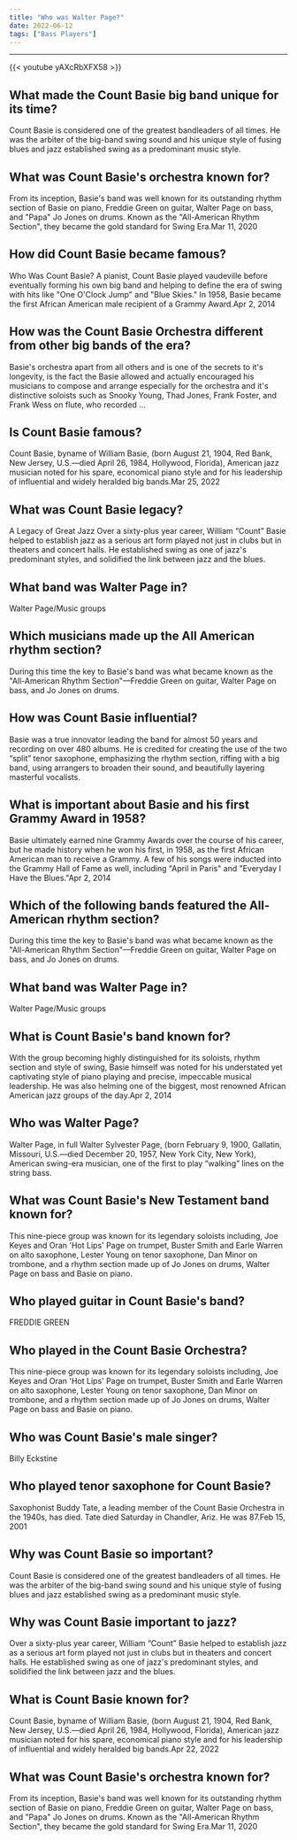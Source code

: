 ```yaml
---
title: "Who was Walter Page?"
date: 2022-06-12
tags: ["Bass Players"]
---
```


---
{{< youtube yAXcRbXFX58 >}}
## What made the Count Basie big band unique for its time?
Count Basie is considered one of the greatest bandleaders of all times. He was the arbiter of the big-band swing sound and his unique style of fusing blues and jazz established swing as a predominant music style.

## What was Count Basie's orchestra known for?
From its inception, Basie's band was well known for its outstanding rhythm section of Basie on piano, Freddie Green on guitar, Walter Page on bass, and "Papa" Jo Jones on drums. Known as the "All-American Rhythm Section", they became the gold standard for Swing Era.Mar 11, 2020

## How did Count Basie became famous?
Who Was Count Basie? A pianist, Count Basie played vaudeville before eventually forming his own big band and helping to define the era of swing with hits like "One O'Clock Jump" and "Blue Skies." In 1958, Basie became the first African American male recipient of a Grammy Award.Apr 2, 2014

## How was the Count Basie Orchestra different from other big bands of the era?
Basie's orchestra apart from all others and is one of the secrets to it's longevity, is the fact the Basie allowed and actually encouraged his musicians to compose and arrange especially for the orchestra and it's distinctive soloists such as Snooky Young, Thad Jones, Frank Foster, and Frank Wess on flute, who recorded ...

## Is Count Basie famous?
Count Basie, byname of William Basie, (born August 21, 1904, Red Bank, New Jersey, U.S.—died April 26, 1984, Hollywood, Florida), American jazz musician noted for his spare, economical piano style and for his leadership of influential and widely heralded big bands.Mar 25, 2022

## What was Count Basie legacy?
A Legacy of Great Jazz Over a sixty-plus year career, William “Count” Basie helped to establish jazz as a serious art form played not just in clubs but in theaters and concert halls. He established swing as one of jazz's predominant styles, and solidified the link between jazz and the blues.

## What band was Walter Page in?
Walter Page/Music groups

## Which musicians made up the All American rhythm section?
During this time the key to Basie's band was what became known as the "All-American Rhythm Section"––Freddie Green on guitar, Walter Page on bass, and Jo Jones on drums.

## How was Count Basie influential?
Basie was a true innovator leading the band for almost 50 years and recording on over 480 albums. He is credited for creating the use of the two “split” tenor saxophone, emphasizing the rhythm section, riffing with a big band, using arrangers to broaden their sound, and beautifully layering masterful vocalists.

## What is important about Basie and his first Grammy Award in 1958?
Basie ultimately earned nine Grammy Awards over the course of his career, but he made history when he won his first, in 1958, as the first African American man to receive a Grammy. A few of his songs were inducted into the Grammy Hall of Fame as well, including "April in Paris" and "Everyday I Have the Blues."Apr 2, 2014

## Which of the following bands featured the All-American rhythm section?
During this time the key to Basie's band was what became known as the "All-American Rhythm Section"––Freddie Green on guitar, Walter Page on bass, and Jo Jones on drums.

## What band was Walter Page in?
Walter Page/Music groups

## What is Count Basie's band known for?
With the group becoming highly distinguished for its soloists, rhythm section and style of swing, Basie himself was noted for his understated yet captivating style of piano playing and precise, impeccable musical leadership. He was also helming one of the biggest, most renowned African American jazz groups of the day.Apr 2, 2014

## Who was Walter Page?
Walter Page, in full Walter Sylvester Page, (born February 9, 1900, Gallatin, Missouri, U.S.—died December 20, 1957, New York City, New York), American swing-era musician, one of the first to play “walking” lines on the string bass.

## What was Count Basie's New Testament band known for?
This nine-piece group was known for its legendary soloists including, Joe Keyes and Oran 'Hot Lips' Page on trumpet, Buster Smith and Earle Warren on alto saxophone, Lester Young on tenor saxophone, Dan Minor on trombone, and a rhythm section made up of Jo Jones on drums, Walter Page on bass and Basie on piano.

## Who played guitar in Count Basie's band?
FREDDIE GREEN

## Who played in the Count Basie Orchestra?
This nine-piece group was known for its legendary soloists including, Joe Keyes and Oran 'Hot Lips' Page on trumpet, Buster Smith and Earle Warren on alto saxophone, Lester Young on tenor saxophone, Dan Minor on trombone, and a rhythm section made up of Jo Jones on drums, Walter Page on bass and Basie on piano.

## Who was Count Basie's male singer?
Billy Eckstine

## Who played tenor saxophone for Count Basie?
Saxophonist Buddy Tate, a leading member of the Count Basie Orchestra in the 1940s, has died. Tate died Saturday in Chandler, Ariz. He was 87.Feb 15, 2001

## Why was Count Basie so important?
Count Basie is considered one of the greatest bandleaders of all times. He was the arbiter of the big-band swing sound and his unique style of fusing blues and jazz established swing as a predominant music style.

## Why was Count Basie important to jazz?
Over a sixty-plus year career, William “Count” Basie helped to establish jazz as a serious art form played not just in clubs but in theaters and concert halls. He established swing as one of jazz's predominant styles, and solidified the link between jazz and the blues.

## What is Count Basie known for?
Count Basie, byname of William Basie, (born August 21, 1904, Red Bank, New Jersey, U.S.—died April 26, 1984, Hollywood, Florida), American jazz musician noted for his spare, economical piano style and for his leadership of influential and widely heralded big bands.Apr 22, 2022

## What was Count Basie's orchestra known for?
From its inception, Basie's band was well known for its outstanding rhythm section of Basie on piano, Freddie Green on guitar, Walter Page on bass, and "Papa" Jo Jones on drums. Known as the "All-American Rhythm Section", they became the gold standard for Swing Era.Mar 11, 2020

